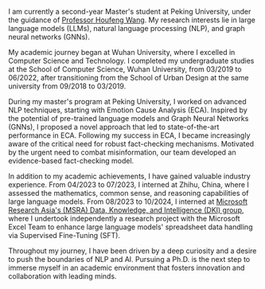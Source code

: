 I am currently a second-year Master's student at Peking University, under the guidance of [Professor Houfeng Wang](https://scholar.google.com/citations?hl=en&user=YCX4y1gAAAAJ&view_op=list_works&sortby=pubdate). My research interests lie in large language models (LLMs), natural language processing (NLP), and graph neural networks (GNNs).

My academic journey began at Wuhan University, where I excelled in Computer Science and Technology. I completed my undergraduate studies at the School of Computer Science, Wuhan University, from 03/2019 to 06/2022, after transitioning from the School of Urban Design at the same university from 09/2018 to 03/2019.

During my master's program at Peking University, I worked on advanced NLP techniques, starting with Emotion Cause Analysis (ECA). Inspired by the potential of pre-trained language models and Graph Neural Networks (GNNs), I proposed a novel approach that led to state-of-the-art performance in ECA. Following my success in ECA, I became increasingly aware of the critical need for robust fact-checking mechanisms. Motivated by the urgent need to combat misinformation, our team developed an evidence-based fact-checking model.

In addition to my academic achievements, I have gained valuable industry experience. From 04/2023 to 07/2023, I interned at Zhihu, China, where I assessed the mathematics, common sense, and reasoning capabilities of large language models. From 08/2023 to 10/2024, I interned at [Microsoft Research Asia's (MSRA) Data, Knowledge, and Intelligence (DKI) group](https://www.microsoft.com/en-us/research/group/data-knowledge-intelligence/), where I undertook independently a research project with the Microsoft Excel Team to enhance large language models' spreadsheet data handling via Supervised Fine-Tuning (SFT).

Throughout my journey, I have been driven by a deep curiosity and a desire to push the boundaries of NLP and AI. Pursuing a Ph.D. is the next step to immerse myself in an academic environment that fosters innovation and collaboration with leading minds.
